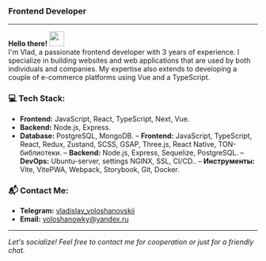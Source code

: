 ### Frontend Developer
---

**Hello there!** <img width="30px" src="https://blog.joypixels.com/content/images/2019/06/waving_hand_sign_1024.gif"> <br/> I'm Vlad, a passionate frontend developer with 3 years of experience. I specialize in building websites and web applications that are used by both individuals and companies. My expertise also extends to developing a couple of e-commerce platforms using Vue and a TypeScript.

### 💻 Tech Stack:
- **Frontend:** JavaScript, React, TypeScript, Next, Vue.
- **Backend:** Node.js, Express.
- **Database:** PostgreSQL, MongoDB.
– **Frontend:** JavaScript, TypeScript, React, Redux, Zustand, SCSS, GSAP, Three.js, React Native, TON-библиотеки.
– **Backend:** Node.js, Express, Sequelize, PostgreSQL.
– **DevOps:** Ubuntu-server, settings NGINX, SSL, CI/CD..
– **Инструменты:** Vite, VitePWA, Webpack, Storybook, Git, Docker.

### 📬 Contact Me:
- **Telegram:** [vladislav_voloshanovskii](https://t.me/vladislav_voloshanovskii)
- **Email:** [voloshanowky@yandex.ru](mailto:voloshanowky@yandex.ru)
---

*Let's socialize! Feel free to contact me for cooperation or just for a friendly chat.*
